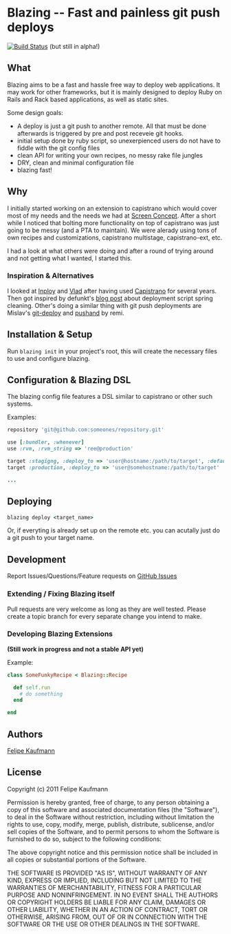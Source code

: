 Blazing -- Fast and painless git push deploys
=============================================

[![Build Status](http://travis-ci.org/effkay/blazing.png)](http://travis-ci.org/effkay/blazing) (but still in alpha!)

## What

Blazing aims to be a fast and hassle free way to deploy web
applications. It may work for other frameworks, but it is mainly
designed to deploy Ruby on Rails and Rack based applications, as well as
static sites.

Some design goals:

  * A deploy is just a git push to another remote. All that must be done afterwards is triggered by pre and post receveie git hooks.
  * initial setup done by ruby script, so unexerpienced users do not
    have to fiddle with the git config files
  * clean API for writing your own recipes, no messy rake file jungles
  * DRY, clean and minimal configuration file
  * blazing fast!

## Why

I initially started working on an extension to capistrano which would
cover most of my needs and the needs we had at [Screen
Concept](http://www.screenconcept.ch). After a short while I noticed
that bolting more functionality on top of capistrano was just going to
be messy (and a PTA to maintain). We were alerady using tons of own recipes and customizations,
capistrano multistage, capistrano-ext, etc.

I had a look at what others were doing and after a round of trying
around and not getting what I wanted, I started this.

### Inspiration & Alternatives

I looked at [Inploy](https://github.com/dcrec1/inploy) and [Vlad](https://github.com/seattlerb/vlad) after having used [Capistrano](https://github.com/capistrano/capistrano) for several
years. Then got inspired by defunkt's
[blog post](https://github.com/blog/470-deployment-script-spring-cleaning) about deployment script spring cleaning. Other's doing a similar thing with git push deployments are Mislav's [git-deploy](https://github.com/mislav/git-deploy) and [pushand](https://github.com/remi/pushand.git) by remi.

## Installation & Setup

Run `blazing init` in your project's root, this will create the necessary files to use and configure blazing.

## Configuration & Blazing DSL

The blazing config file features a DSL similar to capistrano or other
such systems.

Examples:
```ruby
repository 'git@github.com:someones/repository.git'

use [:bundler, :whenever]
use :rvm, :rvm_string => 'ree@production'

target :stagigng, :deploy_to => 'user@hostname:/path/to/target', :default => true
target :production, :deploy_to => 'user@somehostname:/path/to/target'

...
```

## Deploying

```ruby
blazing deploy <target_name>
```

Or, if everyting is already set up on the remote etc. you can acutally
just do a git push to your target name.

## Development 

Report Issues/Questions/Feature requests on [GitHub
Issues](http://github.com/effkay/blazing/issues)

### Extending / Fixing Blazing itself

Pull requests are very welcome as long as they are well tested. Please
create a topic branch for every separate change you intend to make.

### Developing Blazing Extensions

**(Still work in progress and not a stable API yet)**

Example:

```ruby
class SomeFunkyRecipe < Blazing::Recipe

  def self.run
    # do something
  end

end
```

## Authors

[Felipe Kaufmann](http://github.com/effkay)

## License

Copyright (c) 2011 Felipe Kaufmann

Permission is hereby granted, free of charge, to any person obtaining
a copy of this software and associated documentation files (the
"Software"), to deal in the Software without restriction, including
without limitation the rights to use, copy, modify, merge, publish,
distribute, sublicense, and/or sell copies of the Software, and to
permit persons to whom the Software is furnished to do so, subject to
the following conditions:

The above copyright notice and this permission notice shall be
included in all copies or substantial portions of the Software.

THE SOFTWARE IS PROVIDED "AS IS", WITHOUT WARRANTY OF ANY KIND,
EXPRESS OR IMPLIED, INCLUDING BUT NOT LIMITED TO THE WARRANTIES OF
MERCHANTABILITY, FITNESS FOR A PARTICULAR PURPOSE AND
NONINFRINGEMENT. IN NO EVENT SHALL THE AUTHORS OR COPYRIGHT HOLDERS BE
LIABLE FOR ANY CLAIM, DAMAGES OR OTHER LIABILITY, WHETHER IN AN ACTION
OF CONTRACT, TORT OR OTHERWISE, ARISING FROM, OUT OF OR IN CONNECTION
WITH THE SOFTWARE OR THE USE OR OTHER DEALINGS IN THE SOFTWARE.
